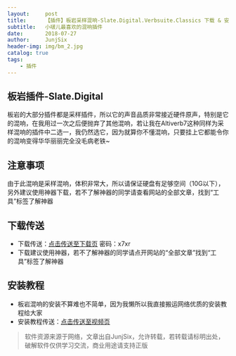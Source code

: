 ```yaml
---
layout:     post
title:      【插件】板岩采样混响-Slate.Digital.Verbsuite.Classics 下载 & 安装教程
subtitle:   小啵儿最喜欢的混响插件
date:       2018-07-27
author:     JunjSix
header-img: img/bm_2.jpg
catalog: true
tags:
    - 插件
---
```

## 板岩插件-Slate.Digital
板岩的大部分插件都是采样插件，所以它的声音品质非常接近硬件原声，特别是它的混响，在我用过一次之后便抛弃了其他混响，若让我在Altiverb7这种同样为采样混响的插件中二选一，我仍然选它，因为就算你不懂混响，只要挂上它都能令你的混响变得华华丽丽完全没毛病老铁~
## 注意事项
由于此混响是采样混响，体积非常大，所以请保证硬盘有足够空间（10G以下），另外建议使用神器下载，若不了解神器的同学请查看网站的全部文章，找到“工具”标签了解神器
## 下载传送
- 下载传送：[点击传送至下载页][1]  密码：x7xr
- 下载建议使用神器，若不了解神器的同学请点开网站的“全部文章”找到“工具”标签了解神器

## 安装教程
- 板岩混响的安装不算难也不简单，因为我懒所以我直接搬运网络优质的安装教程给大家
- 安装教程传送：[点击传送至视频页][2]

> 软件资源来源于网络，文章出自JunjSix，允许转载，若转载请标明出处，破解软件仅供学习交流，商业用途请支持正版


  [1]: https://pan.baidu.com/s/1CfdORmtf9GeRGRAYeB1ryg
  [2]: https://www.bilibili.com/video/av8970271/
